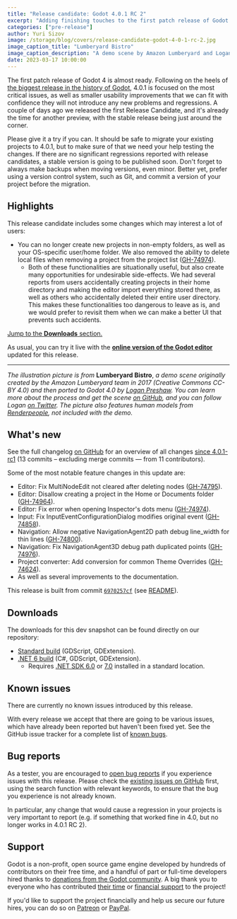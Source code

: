 ```yaml
---
title: "Release candidate: Godot 4.0.1 RC 2"
excerpt: "Adding finishing touches to the first patch release of Godot 4, here comes 4.0.1 Release Candidate 2. It brings even more urgent fixes, and documentation improvements."
categories: ["pre-release"]
author: Yuri Sizov
image: /storage/blog/covers/release-candidate-godot-4-0-1-rc-2.jpg
image_caption_title: "Lumberyard Bistro"
image_caption_description: "A demo scene by Amazon Lumberyard and Logan Preshaw"
date: 2023-03-17 10:00:00
---
```


The first patch release of Godot 4 is almost ready. Following on the heels of [the biggest release in the history of Godot](/article/godot-4-0-sets-sail), 4.0.1 is focused on the most critical issues, as well as smaller usability improvements that we can fit with confidence they will not introduce any new problems and regressions. A couple of days ago we released the first Release Candidate, and it's already the time for another preview, with the stable release being just around the corner.

Please give it a try if you can. It should be safe to migrate your existing projects to 4.0.1, but to make sure of that we need your help testing the changes. If there are no significant regressions reported with release candidates, a stable version is going to be published soon. Don't forget to always make backups when moving versions, even minor. Better yet, prefer using a version control system, such as Git, and commit a version of your project before the migration.

## Highlights

This release candidate includes some changes which may interest a lot of users:

- You can no longer create new projects in non-empty folders, as well as your OS-specific user/home folder. We also removed the ability to delete local files when removing a project from the project list ([GH-74974](https://github.com/godotengine/godot/pull/74964)).
  - Both of these functionalities are situationally useful, but also create many opportunities for undesirable side-effects. We had several reports from users accidentally creating projects in their home directory and making the editor import everything stored there, as well as others who accidentally deleted their entire user directory. This makes these functionalities too dangerous to leave as is, and we would prefer to revisit them when we can make a better UI that prevents such accidents.

[Jump to the **Downloads** section.](#downloads)

As usual, you can try it live with the [**online version of the Godot editor**](https://editor.godotengine.org/releases/4.0.1.rc2/godot.editor.html) updated for this release.

-----

*The illustration picture is from* **Lumberyard Bistro**, *a demo scene originally created by the Amazon Lumberyard team in 2017 (Creative Commons CC-BY 4.0) and then ported to Godot 4.0 by [Logan Preshaw](https://twitter.com/wickedinsignia). You can learn more about the process and get the scene [on GitHub](https://github.com/godotengine/godot/issues/74965), and you can follow Logan [on Twitter](https://twitter.com/wickedinsignia). The picture also features human models from [Renderpeople](https://renderpeople.com/free-3d-people/), not included with the demo.*

## What's new

See the full changelog [on GitHub](https://github.com/godotengine/godot/compare/d23922ffebe48f29126c003411495737d07e5a9f...6970257cffc6790f4d7e847e87e5cab9e252874e) for an overview of all changes [since 4.0.1-rc1](/article/release-candidate-godot-4-0-1-rc-1) (13 commits – excluding merge commits ― from 11 contributors).

Some of the most notable feature changes in this update are:

- Editor: Fix MultiNodeEdit not cleared after deleting nodes ([GH-74795](https://github.com/godotengine/godot/pull/74795)).
- Editor: Disallow creating a project in the Home or Documents folder ([GH-74964](https://github.com/godotengine/godot/pull/74964)).
- Editor: Fix error when opening Inspector's dots menu ([GH-74974](https://github.com/godotengine/godot/pull/74974)).
- Input: Fix InputEventConfigurationDialog modifies original event ([GH-74858](https://github.com/godotengine/godot/pull/74858)).
- Navigation: Allow negative NavigationAgent2D path debug line_width for thin lines ([GH-74800](https://github.com/godotengine/godot/pull/74800)).
- Navigation: Fix NavigationAgent3D debug path duplicated points ([GH-74976](https://github.com/godotengine/godot/pull/74976)).
- Project converter: Add conversion for common Theme Overrides ([GH-74624](https://github.com/godotengine/godot/pull/74624)).
- As well as several improvements to the documentation.

This release is built from commit [`6970257cf`](https://github.com/godotengine/godot/commit/6970257cffc6790f4d7e847e87e5cab9e252874e) (see [README](https://github.com/godotengine/godot-builds/releases/download/4.0.1-rc2/README.txt)).

## Downloads

The downloads for this dev snapshot can be found directly on our repository:

* [Standard build](https://github.com/godotengine/godot-builds/releases/4.0.1-rc2) (GDScript, GDExtension).
* [.NET 6 build](https://github.com/godotengine/godot-builds/releases/4.0.1-rc2) (C#, GDScript, GDExtension).
  - Requires [.NET SDK 6.0](https://dotnet.microsoft.com/en-us/download/dotnet/6.0) or [7.0](https://dotnet.microsoft.com/en-us/download/dotnet/7.0) installed in a standard location.

## Known issues

There are currently no known issues introduced by this release.

With every release we accept that there are going to be various issues, which have already been reported but haven't been fixed yet. See the GitHub issue tracker for a complete list of [known bugs](https://github.com/godotengine/godot/issues?q=is%3Aissue+is%3Aopen+label%3Abug+).

## Bug reports

As a tester, you are encouraged to [open bug reports](https://github.com/godotengine/godot/issues) if you experience issues with this release. Please check the [existing issues on GitHub](https://github.com/godotengine/godot/issues) first, using the search function with relevant keywords, to ensure that the bug you experience is not already known.

In particular, any change that would cause a regression in your projects is very important to report (e.g. if something that worked fine in 4.0, but no longer works in 4.0.1 RC 2).

## Support

Godot is a non-profit, open source game engine developed by hundreds of contributors on their free time, and a handful of part or full-time developers hired thanks to [donations from the Godot community](/donate). A big thank you to everyone who has contributed [their time](https://github.com/godotengine/godot/blob/master/AUTHORS.md) or [financial support](https://github.com/godotengine/godot/blob/master/DONORS.md) to the project!

If you'd like to support the project financially and help us secure our future hires, you can do so on [Patreon](https://www.patreon.com/godotengine) or [PayPal](/donate).
